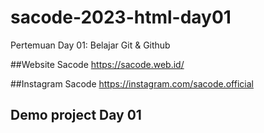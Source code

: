 # sacode-2023-html-day01
Pertemuan Day 01: Belajar Git &amp; Github

##Website Sacode
https://sacode.web.id/

##Instagram Sacode
https://instagram.com/sacode.official

## Demo project Day 01
